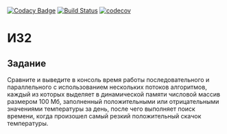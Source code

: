 [![Codacy Badge](https://api.codacy.com/project/badge/Grade/9baa37054a764f048143a9d81923e829)](https://www.codacy.com/manual/tmible/iz2?utm_source=github.com&amp;utm_medium=referral&amp;utm_content=tmible/iz2&amp;utm_campaign=Badge_Grade)
[![Build Status](https://travis-ci.com/tmible/iz2.svg?branch=master)](https://travis-ci.com/tmible/iz2)
[![codecov](https://codecov.io/gh/tmible/iz2/branch/master/graph/badge.svg)](https://codecov.io/gh/tmible/iz2)
# ИЗ2
## Задание
Сравните и выведите в консоль время работы последовательного и параллельного с использованием нескольких потоков алгоритмов, каждый из которых выделяет в динамической памяти числовой массив размером 100 Мб, заполненный положительными или отрицательными значениями температуры за день, после чего выполняет поиск времени, когда произошел самый резкий положительный скачок температуры.
